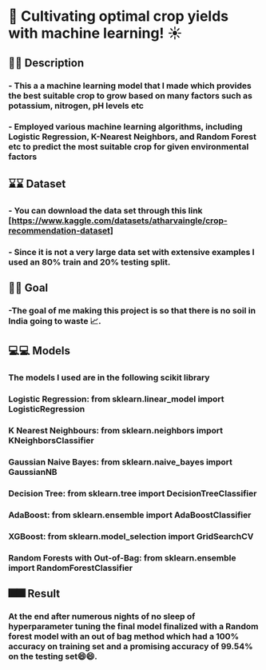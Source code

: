 # 🌱 Cultivating optimal crop yields with machine learning! ☀️

## 📝📝 Description
### - This a a machine learning model that I made which provides the best suitable crop to grow based on many factors such as potassium, nitrogen, pH levels etc 
### - Employed various machine learning algorithms, including Logistic Regression, K-Nearest Neighbors, and Random Forest etc to predict the most suitable crop for given environmental factors

## ⌛⌛ Dataset
### - You can download the data set through this link [https://www.kaggle.com/datasets/atharvaingle/crop-recommendation-dataset]
### - Since it is not a very large data set with extensive examples I used an 80% train and 20% testing split.

## 🎯🎯 Goal
### -The goal of me making this project is so that there is no soil in India going to waste 📈.

## 💻💻 Models
### The models I used are in the following scikit library
### Logistic Regression: from sklearn.linear_model import LogisticRegression
### K Nearest Neighbours: from sklearn.neighbors import KNeighborsClassifier
### Gaussian Naive Bayes: from sklearn.naive_bayes import GaussianNB
### Decision Tree: from sklearn.tree import DecisionTreeClassifier
### AdaBoost: from sklearn.ensemble import AdaBoostClassifier
### XGBoost: from sklearn.model_selection import GridSearchCV
### Random Forests with Out-of-Bag: from sklearn.ensemble import RandomForestClassifier

## 🎆🎆 Result
### At the end after numerous nights of no sleep of hyperparameter tuning the final model finalized with a Random forest model with an out of bag method which had a 100% accuracy on training set and a promising accuracy of 99.54% on the testing set😄😄. 
